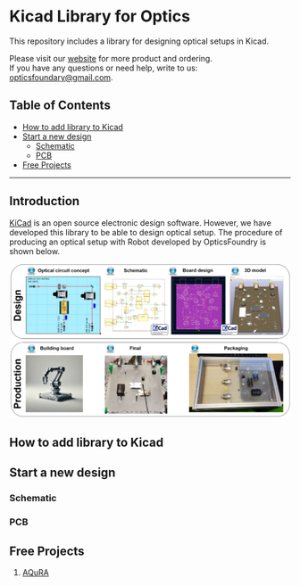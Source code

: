 # Kicad Library for Optics

This repository includes a library for designing optical setups in Kicad.

Please visit our [website](https://www.opticsfoundry.com/) for more product and ordering.  
If you have any questions or need help, write to us: opticsfoundary@gmail.com.

## Table of Contents
- [How to add library to Kicad](#how-to-add-library-to-kicad)
- [Start a new design](#start-a-new-design)
  - [Schematic](#schematic)
  - [PCB](#pcb)
- [Free Projects](#free-projects)

---

## Introduction

[KiCad](https://www.kicad.org/) is an open source electronic design software. However, we have developed this library to be able to design optical setup.
The procedure of producing an optical setup with Robot developed by OpticsFoundry is shown below.

![Production procedure](img/production-procedure.jpg)

## How to add library to Kicad

## Start a new design

### Schematic

### PCB

## Free Projects
1. [AQuRA](https://github.com/opticsfoundary/)
